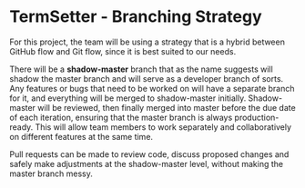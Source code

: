 # TermSetter - Branching Strategy

For this project, the team will be using a strategy that is a hybrid between GitHub flow and Git flow, since it is best suited to our needs. 

There will be a **shadow-master** branch that as the name suggests will shadow the master branch and will serve as a developer branch of sorts. Any features or bugs that need to be worked on will have a separate branch for it, and everything will be merged to shadow-master initially. Shadow-master will be reviewed, then finally merged into master before the due date of each iteration, ensuring that the master branch is always production-ready. This will allow team members to work separately and collaboratively on different features at the same time. 

Pull requests can be made to review code, discuss proposed changes and safely make adjustments at the shadow-master level, without making the master branch messy. 